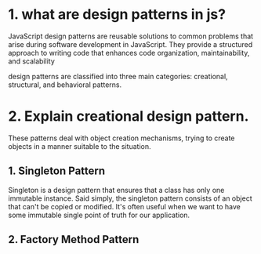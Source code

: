 # 1. what are design patterns in js?

JavaScript design patterns are reusable solutions to common problems that arise during software development in JavaScript. They provide a structured approach to writing code that enhances code organization, maintainability, and scalability

design patterns are classified into three main categories: creational, structural, and behavioral patterns.

# 2. Explain creational design pattern.

These patterns deal with object creation mechanisms, trying to create objects in a manner suitable to the situation.

## 1. Singleton Pattern

Singleton is a design pattern that ensures that a class has only one immutable instance. Said simply, the singleton pattern consists of an object that can't be copied or modified.
It's often useful when we want to have some immutable single point of truth for our application.

## 2. Factory Method Pattern
